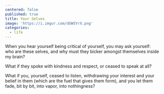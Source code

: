 ```yaml
---
centered: false
published: true
title: Your Selves
image: 'https://i.imgur.com/dGWSYrX.png'
categories:
  - life
---
```

When you hear yourself
being critical of yourself,
you may ask yourself:
who are these selves,
and why must they bicker
amongst themselves
inside my brain?

What if they spoke 
with kindness and respect,
or ceased to speak at all?

What if you, yourself,
ceased to listen,
withdrawing your interest
and your belief in them
(which are the fuel
that gives them form),
and you let them fade,
bit by bit,
into vapor,
into nothingness?

